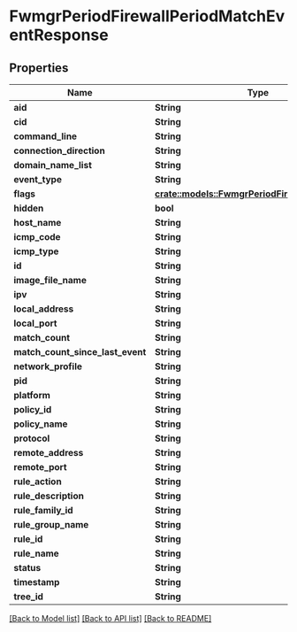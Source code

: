 # FwmgrPeriodFirewallPeriodMatchEventResponse

## Properties

Name | Type | Description | Notes
------------ | ------------- | ------------- | -------------
**aid** | **String** |  | 
**cid** | **String** |  | 
**command_line** | **String** |  | 
**connection_direction** | **String** |  | 
**domain_name_list** | **String** |  | 
**event_type** | **String** |  | 
**flags** | [**crate::models::FwmgrPeriodFirewallPeriodFlags**](fwmgr.firewall.Flags.md) |  | 
**hidden** | **bool** |  | 
**host_name** | **String** |  | 
**icmp_code** | **String** |  | 
**icmp_type** | **String** |  | 
**id** | **String** |  | 
**image_file_name** | **String** |  | 
**ipv** | **String** |  | 
**local_address** | **String** |  | 
**local_port** | **String** |  | 
**match_count** | **String** |  | 
**match_count_since_last_event** | **String** |  | 
**network_profile** | **String** |  | 
**pid** | **String** |  | 
**platform** | **String** |  | 
**policy_id** | **String** |  | 
**policy_name** | **String** |  | 
**protocol** | **String** |  | 
**remote_address** | **String** |  | 
**remote_port** | **String** |  | 
**rule_action** | **String** |  | 
**rule_description** | **String** |  | 
**rule_family_id** | **String** |  | 
**rule_group_name** | **String** |  | 
**rule_id** | **String** |  | 
**rule_name** | **String** |  | 
**status** | **String** |  | 
**timestamp** | **String** |  | 
**tree_id** | **String** |  | 

[[Back to Model list]](../README.md#documentation-for-models) [[Back to API list]](../README.md#documentation-for-api-endpoints) [[Back to README]](../README.md)


